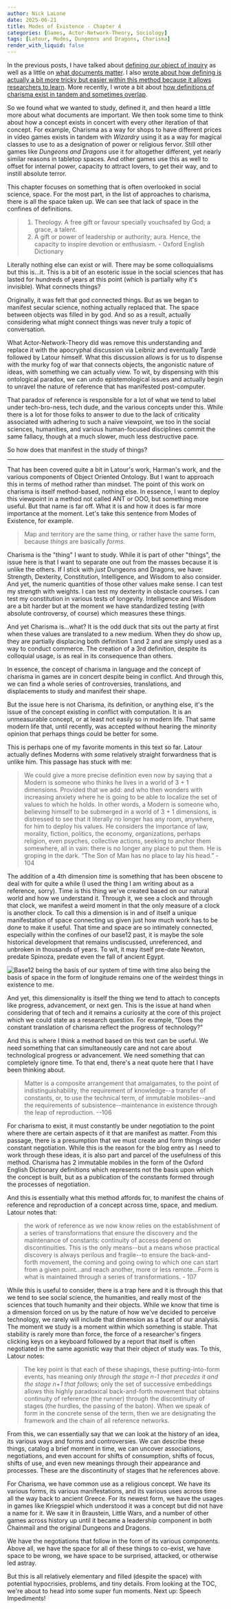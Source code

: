 ```yaml
---
author: Nick LaLone
date: 2025-06-21
title: Modes of Existence - Chapter 4
categories: [Games, Actor-Network-Theory, Sociology]
tags: [Latour, Modes, Dungeons and Dragons, Charisma]
render_with_liquid: false
---
```


In the previous posts, I have talked about [defining our object of inquiry](https://nicklalone.com/2025/04/14/modes-defining-1) as well as a little on [what documents matter](https://nicklalone.com/2025/04/20/modes-docs-2). I also [wrote about how defining is actually a bit more tricky but easier within this method because it allows researchers to learn](https://nicklalone.com/2025/05/05/modes-learning). More recently, I wrote a bit about [how definitions of charisma exist in tandem and sometimes overlap](https://nicklalone.com/2025/05/30/modes-correspondence).

So we found what we wanted to study, defined it, and then heard a little more about what documents are important. We then took some time to think about how a concept exists in concert with every other iteration of that concept. For example, Charisma as a way for shops to have different prices in video games exists in tandem with *Wizardry* using it as a way for magical classes to use to as a designation of power or religious fervor. Still other games like *Dungeons and Dragons* use it for altogether different, yet nearly similar reasons in tabletop spaces. And other games use this as well to offset for internal power, capacity to attract lovers, to get their way, and to instill absolute terror. 

This chapter focuses on something that is often overlooked in social science, space. For the most part, in the list of approaches to charisma, there is all the space taken up. We can see that lack of space in the confines of definitions. 

> 1. Theology. A free gift or favour specially vouchsafed by God; a grace, a talent.
> 2. A gift or power of leadership or authority; aura. Hence, the capacity to inspire devotion or enthusiasm. - Oxford English Dictionary

Literally nothing else can exist or will. There may be some colloquialisms but this is...it. This is a bit of an esoteric issue in the social sciences that has lasted for hundreds of years at this point (which is partially why it's invisible). What connects things? 

Originally, it was felt that god connected things. But as we began to manifest secular science, nothing actually replaced that. The space between objects was filled in by god. And so as a result, actually considering what might connect things was never truly a topic of conversation. 

What Actor-Network-Theory did was remove this understanding and replace it with the apocryphal discussion via Leibniz and eventually Tardè followed by Latour himself. What this discussion allows is for us to dispense with the murky fog of war that connects objects, the angonistic nature of ideas, with something we can actually view. To wit, by dispensing with this ontological paradox, we can undo epistemological issues and actually begin to unravel the nature of reference that has manifested post-computer. 

That paradox of reference is responsible for a lot of what we tend to label under tech-bro-ness, tech dude, and the various concepts under this. While there is a lot for those folks to answer to due to the lack of criticality associated with adhering to such a naïve viewpoint, we too in the social sciences, humanities, and various human-focused disciplines commit the same fallacy, though at a much slower, much less destructive pace. 

So how does that manifest in the study of things?

---

That has been covered quite a bit in Latour's work, Harman's work, and the various components of Object Oriented Ontology. But I want to approach this in terms of method rather than mindset. The point of this work on charisma is itself method-based, nothing else. In essence, I want to deploy this viewpoint in a method not called ANT or OOO, but something more useful. But that name is far off. What it is and how it does is far more importance at the moment. Let's take this sentence from Modes of Existence, for example. 

> Map and territory are the same thing, or rather have the same form, because *things* are basically *forms.*

Charisma is the "thing" I want to study. While it is part of other "things", the issue here is that I want to separate one out from the masses because it is unlike the others. If I stick with *just* Dungeons and Dragons, we have: Strength, Dexterity, Constitution, Intelligence, and Wisdom to also consider. And yet, the numeric quantities of those other values make sense. I can test my strength with weights. I can test my dexterity in obstacle courses. I can test my constitution in various tests of longevity. Intelligence and Wisdom are a bit harder but at the moment we have standardized testing (with absolute controversy, of course) which measures these things. 

And yet Charisma is...what? It is the odd duck that sits out the party at first when these values are translated to a new medium. When they do show up, they are partially displacing both definition 1 and 2 and are simply used as a way to conduct commerce. The creation of a 3rd definition, despite its colloquial usage, is as real in its consequence than others. 

In essence, the concept of charisma in language and the concept of charisma in games are in concert despite being in conflict. And through this, we can find a whole series of controversies, translations, and displacements to study and manifest their shape. 

But the issue here is not Charisma, its definition, or anything else, it's the issue of the concept existing in conflict with computation. It is an unmeasurable concept, or at least not easily so in modern life. That same modern life that, until recently, was accepted without hearing the minority opinion that perhaps things could be better for some. 

This is perhaps one of my favorite moments in this text so far. Latour actually defines Moderns with some relatively straight forwardness that is unlike him. This passage has stuck with me: 

> We could give a more precise definition even now by saying that a Modern is someone who thinks he lives in a world of 3 + 1 dimensions. Provided that we add: and who then wonders with increasing anxiety where he is going to be able to localize the set of values to which he holds. In other words, a Modern is someone who, believing himself to be submerged in a world of 3 + 1 dimensions, is distressed to see that it literally no longer has any room, anywhere, for him to deploy his values. He considers the importance of law, morality, fiction, politics, the economy, organizations, perhaps religion, even psyches, collective actions, seeking to anchor them somewhere, all in vain: there is no longer any place to put them. He is groping in the dark. “The Son of Man has no place to lay his head.” - 104

The addition of a 4th dimension *time* is something that has been obscene to deal with for quite a while (I used the thing I am writing about as a reference, sorry). Time is this thing we've created based on our natural world and how we understand it. Through it, we see a clock and through that clock, we manifest a weird moment in that the only measure of a clock is another clock. To call this a dimension is in and of itself a unique manifestation of space connecting us given just how much work has to be done to make it useful. That time and space are so intimately connected, especially within the confines of our base12 past, it is  maybe the sole historical development that remains undiscussed, unreferenced, and unbroken in thousands of years. To wit, it may itself pre-date Newton, predate Spinoza, predate even the fall of ancient Egypt. 

![Base12 being the basis of our system of time with time also being the basis of space in the form of longitude remains one of the weirdest things in existence to me.](/img/b12.jpg)

And yet, this dimensionality is itself the thing we tend to attach to concepts like progress, advancement, or next gen. This is the issue at hand when considering that of tech and it remains a curiosity at the core of this project which we could state as a research question. For example, "Does the constant translation of charisma reflect the progress of technology?" 

And this is where I think a method based on this text can be useful. We need something that can simultaneously care and not care about technological progress or advancement. We need something that can completely ignore time. To that end, there's a neat quote here that I have been thinking about. 

> Matter is a composite arrangement that amalgamates, to the point of indistinguishability, the requirement of knowledge--a transfer of constants, or, to use the technical term, of immutable mobiles--and the requirements of subsistence--maintenance in existence through the leap of reproduction. --106

For charisma to exist, it must constantly be under negotiation to the point where there are certain aspects of it that are manifest as matter. From this passage, there is a presumption that we must create and form things under constant negotiation. While this is the reason for the blog entry as I need to work through these ideas, it is also part and parcel of the usefulness of this method. Charisma has 2 immutable mobiles in the form of the Oxford English Dictionary definitions which represents not the basis upon which the concept is built, but as a publication of the constants formed through the processes of negotiation. 

And this is essentially what this method affords for, to manifest the chains of reference and reproduction of a concept across time, space, and medium. Latour notes that: 

> the work of reference as we now know relies on the establishment of a series of transformations that ensure the discovery and the maintenance of constants: continuity of access depend on discontinuities. This is the only means--but a means whose practical discovery is always perilous and fragile--to ensure the back-and-forth movement, the coming and going owing to which one can start from a given point...and reach another, more or less remote...Form is what is maintained through a series of transformations. - 107

While this is useful to consider, there is a trap here and it is through this that we tend to see social science, the humanities, and really most of the sciences that touch humanity and their objects. While we know that time is a dimension forced on us by the nature of how we've decided to perceive technology, we rarely will include that dimension as a facet of our analysis. The moment we study is a moment within which something is stable. That stability is rarely more than force, the force of a researcher's fingers clicking keys on a keyboard followed by a report that itself is often negotiated in the same agonistic way that their object of study was. To this, Latour notes:

> The key point is that each of these shapings, these putting-into-form events, has meaning *only through the stage n-1 that precedes it and the stage n+1 that follows*; only the set of successive embeddings allows this highly paradoxical back-and-forth movement that obtains continuity of reference (the runner) through the discontinuity of stages (the hurdles, the passing of the baton). When we speak of form in the concrete sense of the term, then we are designating the framework and the chain of all reference networks.

From this, we can essentially say that we can look at the history of an idea, its various ways and forms and controversies. We can describe these things, catalog a brief moment in time, we can uncover associations, negotiations, and even account for shifts of consumption, shifts of focus, shifts of use, and even new meanings through their appearance and processes. These are the discontinuity of stages that he references above.

For Charisma, we have common use as a religious concept. We have its various forms, its various manifestations, and its various uses across time all the way back to ancient Greece. For its newest form, we have the usages in games like Kriegspiel which understood it was a concept but did not have a name for it. We saw it in Braustein, Little Wars, and a number of other games across history up until it became a leadership component in both Chainmail and the original Dungeons and Dragons. 

We have the negotiations that follow in the form of its various components. Above all, we have the space for all of these things to co-exist, we have space to be wrong, we have space to be surprised, attacked, or otherwise led astray. 

But this is all relatively elementary and filled (despite the space) with potential hypocrisies, problems, and tiny details. From looking at the TOC, we're about to head into some super fun moments. Next up: Speech Impediments!

